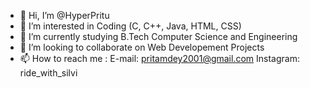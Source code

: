 - 👋 Hi, I’m @HyperPritu
- 👀 I’m interested in Coding (C, C++, Java, HTML, CSS)
- 🌱 I’m currently studying B.Tech Computer Science and Engineering
- 💞️ I’m looking to collaborate on Web Developement Projects
- 📫 How to reach me :
  E-mail: pritamdey2001@gmail.com
  Instagram: ride_with_silvi

<!---
HyperPritu/HyperPritu is a ✨ special ✨ repository because its `README.md` (this file) appears on your GitHub profile.
You can click the Preview link to take a look at your changes.
--->
